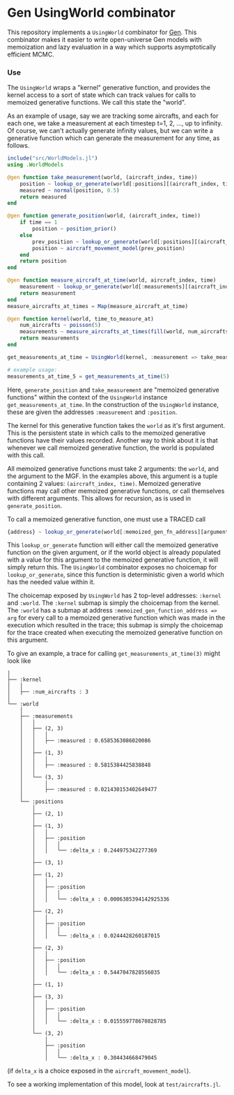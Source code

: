 # Gen UsingWorld combinator

This repository implements a `UsingWorld` combinator for [Gen](https://gen.dev).
This combinator makes it easier to write open-universe Gen models with
memoization and lazy evaluation in a way which supports asymptotically efficient
MCMC.

### Use
The `UsingWorld` wraps a "kernel" generative function, and provides
the kernel access to a sort of state which can track values for calls
to memoized generative functions.  We call this state the "world".

As an example of usage, say we are tracking some aircrafts, and each
for each one, we take a measurement at each timestep t=1, 2, ..., up to infinity.
Of course, we can't actually generate infinity values, but we can write a generative function
which can generate the measurement for any time, as follows.


```julia
include("src/WorldModels.jl")
using .WorldModels

@gen function take_measurement(world, (aircraft_index, time))
    position ~ lookup_or_generate(world[:positions][(aircraft_index, time)])
    measured ~ normal(position, 0.5)
    return measured
end

@gen function generate_position(world, (aircraft_index, time))
    if time == 1
        position ~ position_prior()
    else
        prev_position ~ lookup_or_generate(world[:positions][(aircraft_index, time - 1)])
        position ~ aircraft_movement_model(prev_position)
    end
    return position
end

@gen function measure_aircraft_at_time(world, aircraft_index, time)
    measurement ~ lookup_or_generate(world[:measurements][(aircraft_index, time)])
    return measurement
end
measure_aircrafts_at_times = Map(measure_aircraft_at_time)

@gen function kernel(world, time_to_measure_at)
    num_aircrafts ~ poisson(5)
    measurements ~ measure_aircrafts_at_times(fill(world, num_aircrafts), collect(1:num_aircrafts), fill(time_to_measure_at, num_aircrafts))
    return measurements
end

get_measurements_at_time = UsingWorld(kernel, :measurement => take_measurement, :position => generate_position)

# example usage:
measurements_at_time_5 = get_measurements_at_time(5)
```
Here, `generate_position` and `take_measurement` are "memoized generative functions" within the context of 
the `UsingWorld` instance `get_measurements_at_time`.  In the construction of the `UsingWorld` instance,
these are given the addresses `:measurement` and `:position`.

The kernel for this generative function takes the `world`
as it's first argument.  This is the persistent state in which calls to the memoized generative functions
have their values recorded.  Another way to think about it is that
whenever we call memoized generative function, the world is populated with this
call.

All memoized generative functions must take 2 arguments: the `world`, and the argument to the MGF.
In the examples above, this argument is a tuple containing 2 values: `(aircraft_index, time)`.
Memoized generative functions may call other memoized generative functions, or call themselves
with different arguments.  This allows for recursion, as is used in `generate_position`.

To call a memoized generative function, one must use a TRACED call
```julia
{address} ~ lookup_or_generate(world[:memoized_gen_fn_address][argument_for_memoized_gen_fn])
```
This `lookup_or_generate` function will either call the memoized generative function on the given argument,
or if the world object is already populated with a value for this argument to the memoized generative function,
it will simply return this.  The `UsingWorld` combinator exposes no choicemap for `lookup_or_generate`, since this
function is deterministic given a world which has the needed value within it.

The choicemap exposed by `UsingWorld` has 2 top-level addresses: `:kernel` and `:world`.
The `:kernel` submap is simply the choicemap from the kernel.
The `:world` has a submap at address `:memoized_gen_function_address => arg` for every
call to a memoized generative function which was made in the execution which resulted in the trace; this
submap is simply the choicemap for the trace created when executing the memoized generative function on this argument.

To give an example, a trace for calling `get_measurements_at_time(3)` might look like
```
│
├── :kernel
│   │
│   ├── :num_aircrafts : 3
│
└── :world
    │
    ├── :measurements
    │   │
    │   ├── (2, 3)
    │   │   │
    │   │   ├── :measured : 0.6585363086020086
    │   │
    │   ├── (1, 3)
    │   │   │
    │   │   ├── :measured : 0.5815384425838848
    │   │
    │   └── (3, 3)
    │       │
    │       ├── :measured : 0.021430153402649477
    │
    └── :positions
        │
        ├── (2, 1)
        │
        ├── (1, 3)
        │   │
        │   ├── :position
        │   │   │
        │   │   └── :delta_x : 0.244975342277369
        │
        ├── (3, 1)
        │
        ├── (1, 2)
        │   │
        │   ├── :position
        │   │   │
        │   │   └── :delta_x : 0.0006385394142925336
        │
        ├── (2, 2)
        │   │
        │   ├── :position
        │   │   │
        │   │   └── :delta_x : 0.0244428260187015
        │
        ├── (2, 3)
        │   │
        │   ├── :position
        │   │   │
        │   │   └── :delta_x : 0.5447047828556035
        │
        ├── (1, 1)
        │
        ├── (3, 3)
        │   │
        │   ├── :position
        │   │   │
        │   │   └── :delta_x : 0.015559778670828785
        │
        └── (3, 2)
            │
            ├── :position
            │   │
            │   └── :delta_x : 0.304434668479045
```
(if `delta_x` is a choice exposed in the `aircraft_movement_model`).

To see a working implementation of this model, look at `test/aircrafts.jl`.
